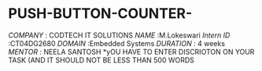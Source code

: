 # PUSH-BUTTON-COUNTER-
*COMPANY* : CODTECH IT SOLUTIONS
*NAME*    :M.Lokeswari
*Intern ID* :CT04DG2680
*DOMAIN* :Embedded Systems
*DURATION* : 4 weeks 
*MENTOR*   : NEELA SANTOSH 
*yOU HAVE TO ENTER DISCRIOTON ON YOUR TASK (AND IT SHOULD NOT  BE LESS THAN 500 WORDS 
